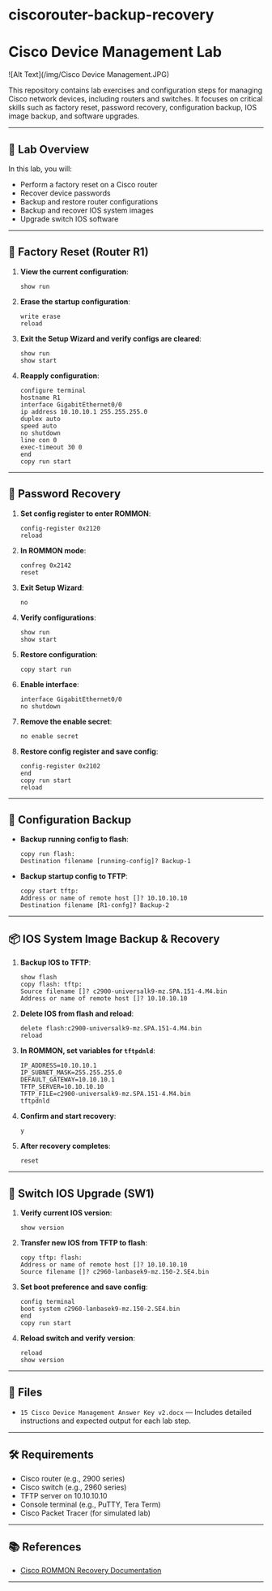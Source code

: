 # ciscorouter-backup-recovery

# Cisco Device Management Lab


![Alt Text](/img/Cisco Device Management.JPG)


This repository contains lab exercises and configuration steps for managing Cisco network devices, including routers and switches. It focuses on critical skills such as factory reset, password recovery, configuration backup, IOS image backup, and software upgrades.

---

## 🧪 Lab Overview

In this lab, you will:

- Perform a factory reset on a Cisco router
- Recover device passwords
- Backup and restore router configurations
- Backup and recover IOS system images
- Upgrade switch IOS software

---

## 🔁 Factory Reset (Router R1)

1. **View the current configuration**:
   ```
   show run
   ```

2. **Erase the startup configuration**:
   ```
   write erase
   reload
   ```

3. **Exit the Setup Wizard and verify configs are cleared**:
   ```
   show run
   show start
   ```

4. **Reapply configuration**:
   ```
   configure terminal
   hostname R1
   interface GigabitEthernet0/0
   ip address 10.10.10.1 255.255.255.0
   duplex auto
   speed auto
   no shutdown
   line con 0
   exec-timeout 30 0
   end
   copy run start
   ```

---

## 🔐 Password Recovery

1. **Set config register to enter ROMMON**:
   ```
   config-register 0x2120
   reload
   ```

2. **In ROMMON mode**:
   ```
   confreg 0x2142
   reset
   ```

3. **Exit Setup Wizard**:
   ```
   no
   ```

4. **Verify configurations**:
   ```
   show run
   show start
   ```

5. **Restore configuration**:
   ```
   copy start run
   ```

6. **Enable interface**:
   ```
   interface GigabitEthernet0/0
   no shutdown
   ```

7. **Remove the enable secret**:
   ```
   no enable secret
   ```

8. **Restore config register and save config**:
   ```
   config-register 0x2102
   end
   copy run start
   reload
   ```

---

## 💾 Configuration Backup

- **Backup running config to flash**:
  ```
  copy run flash:
  Destination filename [running-config]? Backup-1
  ```

- **Backup startup config to TFTP**:
  ```
  copy start tftp:
  Address or name of remote host []? 10.10.10.10
  Destination filename [R1-confg]? Backup-2
  ```

---

## 📦 IOS System Image Backup & Recovery

1. **Backup IOS to TFTP**:
   ```
   show flash
   copy flash: tftp:
   Source filename []? c2900-universalk9-mz.SPA.151-4.M4.bin
   Address or name of remote host []? 10.10.10.10
   ```

2. **Delete IOS from flash and reload**:
   ```
   delete flash:c2900-universalk9-mz.SPA.151-4.M4.bin
   reload
   ```

3. **In ROMMON, set variables for `tftpdnld`**:
   ```
   IP_ADDRESS=10.10.10.1
   IP_SUBNET_MASK=255.255.255.0
   DEFAULT_GATEWAY=10.10.10.1
   TFTP_SERVER=10.10.10.10
   TFTP_FILE=c2900-universalk9-mz.SPA.151-4.M4.bin
   tftpdnld
   ```

4. **Confirm and start recovery**:
   ```
   y
   ```

5. **After recovery completes**:
   ```
   reset
   ```

---

## 🚀 Switch IOS Upgrade (SW1)

1. **Verify current IOS version**:
   ```
   show version
   ```

2. **Transfer new IOS from TFTP to flash**:
   ```
   copy tftp: flash:
   Address or name of remote host []? 10.10.10.10
   Source filename []? c2960-lanbasek9-mz.150-2.SE4.bin
   ```

3. **Set boot preference and save config**:
   ```
   config terminal
   boot system c2960-lanbasek9-mz.150-2.SE4.bin
   end
   copy run start
   ```

4. **Reload switch and verify version**:
   ```
   reload
   show version
   ```

---

## 📂 Files

- `15 Cisco Device Management Answer Key v2.docx` — Includes detailed instructions and expected output for each lab step.

---

## 🛠 Requirements

- Cisco router (e.g., 2900 series)
- Cisco switch (e.g., 2960 series)
- TFTP server on 10.10.10.10
- Console terminal (e.g., PuTTY, Tera Term)
- Cisco Packet Tracer (for simulated lab)

---

## 📚 References

- [Cisco ROMMON Recovery Documentation](http://www.cisco.com/c/en/us/td/docs/routers/access/1900/software/configuration/guide/Software_Configuration/appendixCrommon.html)

---

